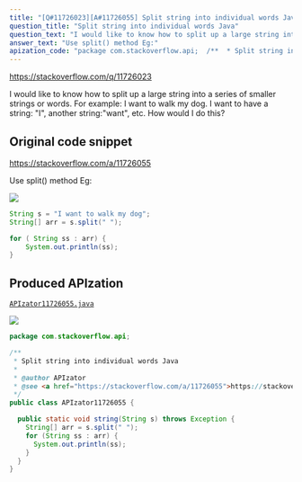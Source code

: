 ```yaml
---
title: "[Q#11726023][A#11726055] Split string into individual words Java"
question_title: "Split string into individual words Java"
question_text: "I would like to know how to split up a large string into a series of smaller strings or words. For example: I want to walk my dog. I want to have a string: \"I\", another string:\"want\", etc. How would I do this?"
answer_text: "Use split() method Eg:"
apization_code: "package com.stackoverflow.api;  /**  * Split string into individual words Java  *  * @author APIzator  * @see <a href=\"https://stackoverflow.com/a/11726055\">https://stackoverflow.com/a/11726055</a>  */ public class APIzator11726055 {    public static void string(String s) throws Exception {     String[] arr = s.split(\" \");     for (String ss : arr) {       System.out.println(ss);     }   } }"
---
```


https://stackoverflow.com/q/11726023

I would like to know how to split up a large string into a series of smaller strings or words.
For example:
I want to walk my dog.
I want to have a string: &quot;I&quot;,
another string:&quot;want&quot;, etc.
How would I do this?



## Original code snippet

https://stackoverflow.com/a/11726055

Use split() method
Eg:

<div class="code-logo"><img src="/stackoverflow.png" /></div>

```java
String s = "I want to walk my dog";
String[] arr = s.split(" ");    

for ( String ss : arr) {
    System.out.println(ss);
}
```

## Produced APIzation

[`APIzator11726055.java`](https://github.com/pasqualesalza/apization-temp-data/raw/master/search/APIzator11726055.java)

<div class="code-logo"><img src="/apizator.png" /></div>

```java
package com.stackoverflow.api;

/**
 * Split string into individual words Java
 *
 * @author APIzator
 * @see <a href="https://stackoverflow.com/a/11726055">https://stackoverflow.com/a/11726055</a>
 */
public class APIzator11726055 {

  public static void string(String s) throws Exception {
    String[] arr = s.split(" ");
    for (String ss : arr) {
      System.out.println(ss);
    }
  }
}

```